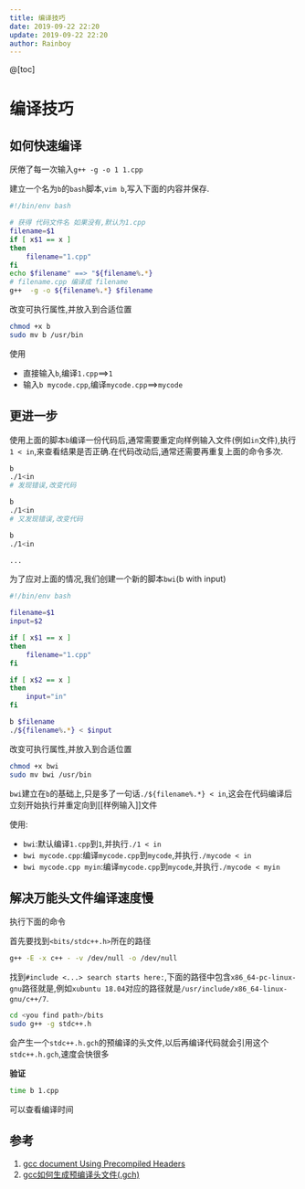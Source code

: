 ```yaml
---
title: 编译技巧
date: 2019-09-22 22:20
update: 2019-09-22 22:20
author: Rainboy
---
```


@[toc]

# 编译技巧

## 如何快速编译

厌倦了每一次输入`g++ -g -o 1 1.cpp`

建立一个名为`b`的`bash`脚本,`vim b`,写入下面的内容并保存.

```bash
#!/bin/env bash

# 获得 代码文件名 如果没有,默认为1.cpp
filename=$1
if [ x$1 == x ]
then
    filename="1.cpp"
fi
echo $filename" ==> "${filename%.*}
# filename.cpp 编译成 filename
g++  -g -o ${filename%.*} $filename
```

改变可执行属性,并放入到合适位置

```bash
chmod +x b
sudo mv b /usr/bin
```

使用

 - 直接输入`b`,编译`1.cpp`==>`1`
 - 输入`b mycode.cpp`,编译`mycode.cpp`==>`mycode`

## 更进一步

使用上面的脚本`b`编译一份代码后,通常需要重定向样例输入文件(例如`in`文件),执行`1 < in`,来查看结果是否正确.在代码改动后,通常还需要再重复上面的命令多次.

```bash
b
./1<in
# 发现错误,改变代码

b
./1<in
# 又发现错误,改变代码

b
./1<in

...
```

为了应对上面的情况,我们创建一个新的脚本`bwi`(b with input)

```bash
#!/bin/env bash

filename=$1
input=$2

if [ x$1 == x ]
then
    filename="1.cpp"
fi

if [ x$2 == x ]
then
    input="in"
fi

b $filename
./${filename%.*} < $input
```

改变可执行属性,并放入到合适位置

```bash
chmod +x bwi
sudo mv bwi /usr/bin
```

`bwi`建立在`b`的基础上,只是多了一句话`./${filename%.*} < in`,这会在代码编译后立刻开始执行并重定向到[[样例输入]]文件

使用:

 - `bwi`:默认编译`1.cpp`到`1`,并执行`./1 < in `
 - `bwi mycode.cpp`:编译`mycode.cpp`到`mycode`,并执行`./mycode < in `
 - `bwi mycode.cpp myin`:编译`mycode.cpp`到`mycode`,并执行`./mycode < myin `


## 解决万能头文件编译速度慢

执行下面的命令

首先要找到`<bits/stdc++.h>`所在的路径

```bash
g++ -E -x c++ - -v /dev/null -o /dev/null
```
找到`#include <...> search starts here:`,下面的路径中包含`x86_64-pc-linux-gnu`路径就是,例如`xubuntu 18.04`对应的路径就是`/usr/include/x86_64-linux-gnu/c++/7`.

```bash
cd <you find path>/bits
sudo g++ -g stdc++.h
```

会产生一个`stdc++.h.gch`的预编译的头文件,以后再编译代码就会引用这个`stdc++.h.gch`,速度会快很多

**验证**

```bash
time b 1.cpp
```

可以查看编译时间

## 参考

 1. [gcc document Using Precompiled Headers](https://gcc.gnu.org/onlinedocs/gcc/Precompiled-Headers.html#Precompiled-Headers)
 2. [gcc如何生成预编译头文件(.gch)](https://blog.csdn.net/mydo/article/details/36692621)

